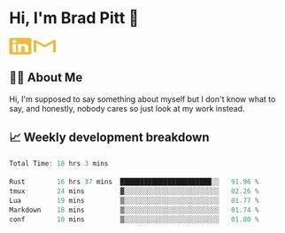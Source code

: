 # Hi, I'm Brad Pitt 👋


<a href="https://www.linkedin.com/in/mathias-mauraisin/" target="blank"><img align="center" src="./icons/linkedin.svg" alt="https://www.linkedin.com/in/mathias-mauraisin/" height="30" width="40" /></a>
<a href="mailto:mathias.mauraisin.pro@gmail.com" target="blank"><img align="center" src="./icons/gmail.svg" alt="redrew" height="30" width="40" /></a>




<!-- ![snap](images/Snap_dark.png?raw=true) -->
<!-- ![snap](images/Snap_dark_bg.png?raw=true) -->


<!-- [![My Skills](https://skillicons.dev/icons?i=c,cpp,html,css,js,ts,)](https://skillicons.dev) -->

## 🙋‍♂️&nbsp;About Me

Hi, I'm supposed to say something about myself but I don't know what to say, and honestly, nobody cares so just look at my work instead.

## 📈&nbsp;Weekly development breakdown

<!-- [![mamaurai's 42 stats](https://badge42.vercel.app/api/v2/cl1l4qz93000609l4yixitcl4/stats?cursusId=21&coalitionId=45)](https://github.com/JaeSeoKim/badge42) -->





<!--START_SECTION:waka-->

```rust
Total Time: 18 hrs 3 mins

Rust        16 hrs 37 mins  ███████████████████████░░   91.96 %
tmux        24 mins         ▓░░░░░░░░░░░░░░░░░░░░░░░░   02.26 %
Lua         19 mins         ▒░░░░░░░░░░░░░░░░░░░░░░░░   01.77 %
Markdown    18 mins         ▒░░░░░░░░░░░░░░░░░░░░░░░░   01.74 %
conf        10 mins         ▒░░░░░░░░░░░░░░░░░░░░░░░░   01.00 %
```

<!--END_SECTION:waka-->


